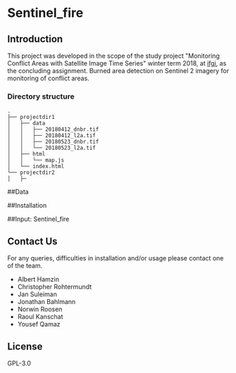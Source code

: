 # Sentinel_fire

## Introduction
This project was developed in the scope of the study project "Monitoring Conflict Areas with Satellite Image Time Series" winter term 2018, at [ifgi](https://ifgi.de), as the concluding assignment.
Burned area detection on Sentinel 2 imagery for monitoring of conflict areas.

### Directory structure
```
.
├── projectdir1
│   ├── data
│   │   ├── 20180412_dnbr.tif
│   │   ├── 20180412_l2a.tif
│   │   ├── 20180523_dnbr.tif
│   │   └── 20180523_l2a.tif
│   ├── html
│   │   └── map.js
│   └── index.html
└── projectdir2
│   ├─
```

##Data

##Installation

##Input: Sentinel_fire

## Contact Us
For any queries, difficulties in installation and/or usage please contact one of the team.

- Albert Hamzin 
- Christopher Rohtermundt
- Jan Suleiman
- Jonathan Bahlmann
- Norwin Roosen
- Raoul Kanschat
- Yousef Qamaz

## License
GPL-3.0
